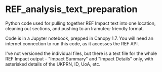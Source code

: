 # REF_analysis_text_preparation
Python code used for pulling together REF Impact text into one location, cleaning out sections, and pushing to an Iramuteq-friendly format.

Code is in a Jupyter notebook, prepped in Canopy 1.7. You will need an internet connection to run this code, as it accesses the REF API.

I've not versioned the individual files, but there is a text file for the whole REF Impact output - "Impact Summary" and "Impact Details" only, with asterisked details of the UKPRN, ID, UoA, etc.
